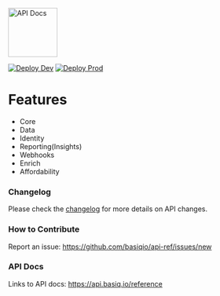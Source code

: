 <p align="left">
 <img width="100px" src="https://github.com/basiqio/api-ref/assets/102712545/4fae7b18-07c3-406e-aa6c-16cd569e36b8" align="center" alt="API Docs" />

</p>


[![Deploy Dev](https://github.com/basiqio/api-ref/actions/workflows/CI-dev-pipeline.yml/badge.svg)](https://github.com/basiqio/api-ref/actions/workflows/CI-dev-pipeline.yml) [![Deploy Prod](https://github.com/basiqio/api-ref/actions/workflows/CI-pipeline.yml/badge.svg)](https://github.com/basiqio/api-ref/actions/workflows/CI-pipeline.yml)

# Features

-   Core
-   Data
-   Identity
-   Reporting(Insights)
-   Webhooks
-   Enrich
-   Affordability

### Changelog
Please check the [changelog](https://api.basiq.io/changelog) for more details on API changes.

### How to Contribute
Report an issue: https://github.com/basiqio/api-ref/issues/new

### API Docs

Links to API docs: https://api.basiq.io/reference
